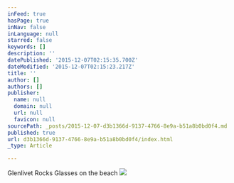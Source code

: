```yaml
---
inFeed: true
hasPage: true
inNav: false
inLanguage: null
starred: false
keywords: []
description: ''
datePublished: '2015-12-07T02:15:35.700Z'
dateModified: '2015-12-07T02:15:23.217Z'
title: ''
author: []
authors: []
publisher:
  name: null
  domain: null
  url: null
  favicon: null
sourcePath: _posts/2015-12-07-d3b1366d-9137-4766-8e9a-b51a8b0bd0f4.md
published: true
url: d3b1366d-9137-4766-8e9a-b51a8b0bd0f4/index.html
_type: Article

---
```

Glenlivet Rocks Glasses on the beach
![](https://the-grid-user-content.s3-us-west-2.amazonaws.com/d12e26d1-926a-49df-92d8-3ec1d01772ae.jpg)